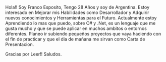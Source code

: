 
Hola!! Soy Franco Esposito, Tengo 28 Años y soy de Argentina.
Estoy interesado en Mejorar mis Habilidades como Desarrollador y Adquirir nuevos conocimientos y Herramientas para el Futuro.
Actualmente estoy Aprendiendo lo mas que puedo, sobre C# y .Net, es un lenguaje que me gusta mucho y que se puede aplicar en muchos ambitos o entornos diferentes.
Planeo ir subiendo pequeños proyectos que vaya haciendo con el fin de practicar y que el dia de mañana me sirvan como Carta de Presentacion.

Gracias por Leer!! Saludos.

